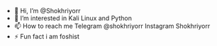 - 👋 Hi, I’m @Shokhriyorr
- 👀 I’m interested in Kali Linux and Python
- 📫 How to reach me Telegram @shokhriyorr Instagram Shokhriyorr
- ⚡ Fun fact  i am foshist
